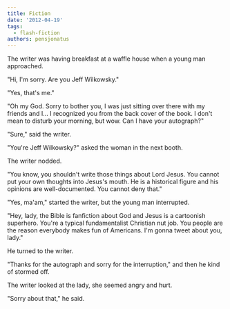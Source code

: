 ```yaml
---
title: Fiction
date: '2012-04-19'
tags:
  - flash-fiction
authors: pensjonatus
---
```


The writer was having breakfast at a waffle house when a young man approached.

<!-- truncate -->

"Hi, I'm sorry. Are you Jeff Wilkowsky."

"Yes, that's me."

"Oh my God. Sorry to bother you, I was just sitting over there with my friends
and I... I recognized you from the back cover of the book. I don't mean to
disturb your morning, but wow. Can I have your autograph?"

"Sure," said the writer.

"You're Jeff Wilkowsky?" asked the woman in the next booth.

The writer nodded.

"You know, you shouldn't write those things about Lord Jesus. You cannot put
your own thoughts into Jesus's mouth. He is a historical figure and his opinions
are well-documented. You cannot deny that."

"Yes, ma'am," started the writer, but the young man interrupted.

"Hey, lady, the Bible is fanfiction about God and Jesus is a cartoonish
superhero. You're a typical fundamentalist Christian nut job. You people are the
reason everybody makes fun of Americans. I'm gonna tweet about you, lady."

He turned to the writer.

"Thanks for the autograph and sorry for the interruption," and then he kind of
stormed off.

The writer looked at the lady, she seemed angry and hurt.

"Sorry about that," he said.
